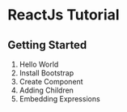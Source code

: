 # ReactJs Tutorial

## Getting Started

1. Hello World
2. Install Bootstrap
3. Create Component
4. Adding Children
5. Embedding Expressions
